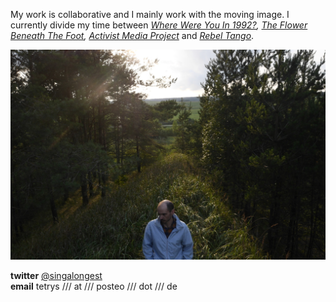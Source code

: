 My work is collaborative and I mainly work with the moving image. I currently divide my time between _[Where Were You In 1992?](http://1992.maydayrooms.org/), [The Flower Beneath The Foot](https://theflowerbeneaththefoot.com/), [Activist Media Project](https://amp.0x2620.org/)_ and _[Rebel Tango](https://www.rastko.co.uk/rebeltango/)_.
  
![](/images/quarry.jpg) 

**twitter** [@singalongest](https://twitter.com/singalongest)  
**email** tetrys /// at /// posteo /// dot /// de  
